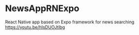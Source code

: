 # NewsAppRNExpo
React Native app based on Expo framework for news searching
https://youtu.be/hIsDUOJtIbg
